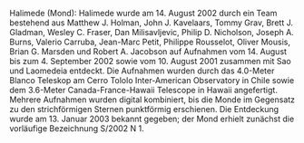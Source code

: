 Halimede (Mond): Halimede wurde am 14. August 2002 durch ein Team bestehend aus Matthew J. Holman, John J. Kavelaars, Tommy Grav, Brett J. Gladman, Wesley C. Fraser, Dan Milisavljevic, Philip D. Nicholson, Joseph A. Burns, Valerio Carruba, Jean-Marc Petit, Philippe Rousselot, Oliver Mousis, Brian G. Marsden und Robert A. Jacobson auf Aufnahmen vom 14. August bis zum 4. September 2002 sowie vom 10. August 2001 zusammen mit Sao und Laomedeia entdeckt. Die Aufnahmen wurden durch das 4.0-Meter Blanco Teleskop am Cerro Tololo Inter-American Observatory in Chile sowie dem 3.6-Meter Canada-France-Hawaii Telescope in Hawaii angefertigt. Mehrere Aufnahmen wurden digital kombiniert, bis die Monde im Gegensatz zu den strichförmigen Sternen punktförmig erschienen. Die Entdeckung wurde am 13. Januar 2003 bekannt gegeben; der Mond erhielt zunächst die vorläufige Bezeichnung S/2002 N 1.
